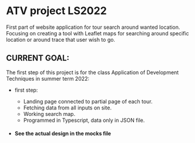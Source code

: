 # ATV project LS2022

First part of website application for tour search around wanted location. Focusing on creating a tool with Leaflet maps for searching around specific location or around trace that user wish to go. 

## CURRENT GOAL:

The first step of this project is for the class Application of Development Techniques in summer term 2022:
   
 * first step:
   * Landing page connected to partial page of each tour. 
   * Fetching data from all inputs on site.
   * Working search map.
   * Programmed in Typescript, data only in JSON file.

 * #### See the actual design in the mocks file

    